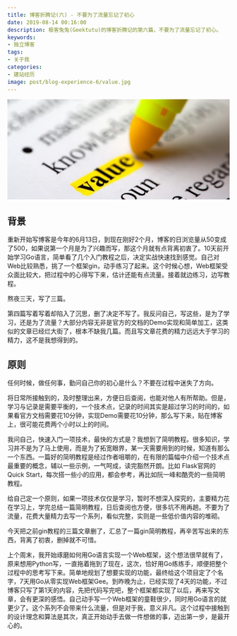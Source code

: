 ```yaml
---
title: 博客折腾记(六) - 不要为了流量忘记了初心
date: 2019-08-14 00:16:00
description: 极客兔兔(Geektutu)的博客折腾记的第六篇，不要为了流量忘记了初心。
keywords:
- 独立博客
tags:
- 关于我
categories: 
- 建站经历
image: post/blog-experience-6/value.jpg
---
```


![blog value](blog-experience-6/value_pencil.jpg)

## 背景

重新开始写博客是今年的6月13日，到现在刚好2个月，博客的日浏览量从50变成了500，如果说第一个月是为了兴趣而写，那这个月就有点背离初衷了。10天前开始学习Go语言，简单看了几个入门教程之后，决定实战快速找到感觉。自己对Web比较熟悉，挑了一个框架gin，动手练习了起来。这个时候心想，Web框架受众面比较大，把过程中的心得写下来，估计还能有点流量。接着就边练习，边写教程。

熬夜三天，写了三篇。

第四篇写着写着却陷入了沉思，删了决定不写了。我反问自己，写这些，是为了学习，还是为了流量？大部分内容无非是官方的文档的Demo实现和简单加工，这类似的文章已经烂大街了，根本不缺我几篇。而且写文章花费的精力远远大于学习的精力，这不是我想得到的。

## 原则

任何时候，做任何事，勤问自己你的初心是什么？不要在过程中迷失了方向。

将日常所接触到的，及时整理出来，方便日后查阅，也能对他人有所帮助。但是，学习与记录是需要平衡的，一个技术点，记录的时间其实是超过学习的时间的，如果看官方文档需要花10分钟，实现Demo需要花10分钟，那么写下来，贴在博客上，很可能花费两个小时以上的时间。

我问自己，快速入门一项技术，最快的方式是？我想到了简明教程。很多知识，学习并不是为了马上使用，而是为了拓宽眼界，某一天需要用到的时候，知道有那么一个东西。一篇好的简明教程是经过作者咀嚼的，在有限的篇幅中介绍一个技术点最重要的概念，辅以一些示例，一气呵成，读完豁然开朗。比如 Flask官网的 Quick Start，每次搭一些小的应用，都会参考，再比如阮一峰和酷壳的一些简明教程。

给自己定一个原则，如果一项技术仅仅是学习，暂时不想深入探究的，主要精力花在学习上，学完总结一篇简明教程，日后查阅也方便，很多坑不用再趟。不要为了流量，花费大量精力去写一个系列，看似完整，实则是一些低价值内容的堆砌。

今天把之前gin教程的三篇文章删了，汇总了一篇gin简明教程，再辛苦写出来的东西，背离了初衷，删掉就不可惜。

上个周末，我开始琢磨如何用Go语言实现一个Web框架，这个想法很早就有了，原来想用Python写，一直拖着拖到了现在，这次，恰好用Go练练手，顺便把整个过程中的思考写下来。简单地规划了想要实现的功能，最终给这个项目定了个名字，7天用Go从零实现Web框架Gee。到昨晚为止，已经实现了4天的功能，不过博客只写了第1天的内容，先把代码写完吧，整个框架都实现了以后，再来写文章，会有更深的感悟。自己动手写一个Web框架的童鞋很少，同时用Go语言的就更少了。这个系列不会带来什么流量，但是对于我，意义非凡。这个过程中接触到的设计理念和算法是其次，真正开始动手去做一件想做的事，迈出第一步，是最开心的。

